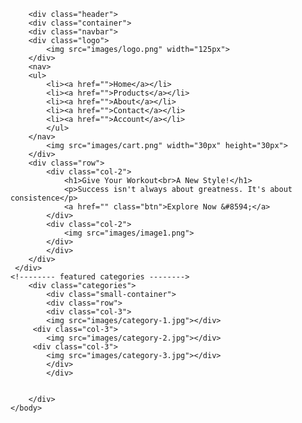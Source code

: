 <!DOCTYPE html>
<html lang="en">
    <head>
    <meta charset="UTF-8">
        <title> RedStore | Ecommerce Website Design
     </title>
        <link rel="stylesheet" href="style.css">
    <link href="https://fonts.googleapis.com/css2?family=Poppins:wght@300;400;500;600;700&display=swap" rel="stylesheet">
    </head>
    <body>
        
        
        <div class="header">
        <div class="container">
        <div class="navbar">
        <div class="logo">
            <img src="images/logo.png" width="125px">
        </div>
        <nav>
        <ul> 
            <li><a href="">Home</a></li>
            <li><a href="">Products</a></li>
            <li><a href="">About</a></li>
            <li><a href="">Contact</a></li>
            <li><a href="">Account</a></li>
            </ul>
        </nav>
            <img src="images/cart.png" width="30px" height="30px">
        </div>
        <div class="row">
            <div class="col-2">
                <h1>Give Your Workout<br>A New Style!</h1>
                <p>Success isn't always about greatness. It's about consistence</p>
                <a href="" class="btn">Explore Now &#8594;</a>
            </div>
            <div class="col-2">
                <img src="images/image1.png">
            </div>
            </div>
        </div>
     </div>
    <!-------- featured categories -------->
        <div class="categories">
            <div class="small-container">
            <div class="row">
            <div class="col-3">
            <img src="images/category-1.jpg"></div> 
         <div class="col-3">
            <img src="images/category-2.jpg"></div> 
         <div class="col-3">
            <img src="images/category-3.jpg"></div> 
            </div>
            </div>
            
         
        </div> 
    </body>
</html>
